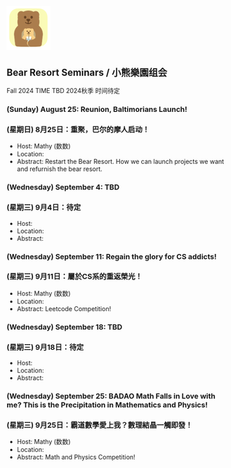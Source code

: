 ## <img src="/logos/default-bear.png" width="100" height="100"><br>
## Bear Resort Seminars / 小熊樂園组会
Fall 2024 TIME TBD
2024秋季 时间待定

### (Sunday) August 25: Reunion, Baltimorians Launch!
### (星期日) 8月25日：重聚，巴尔的摩人启动！
- Host: Mathy (数数)
- Location: 
- Abstract: Restart the Bear Resort. How we can launch projects we want and refurnish the bear resort.

### (Wednesday) September 4: TBD
### (星期三) 9月4日：待定
- Host: 
- Location: 
- Abstract: 

### (Wednesday) September 11: Regain the glory for CS addicts!
### (星期三) 9月11日：屬於CS系的重返榮光！
- Host: Mathy (数数)
- Location: 
- Abstract: Leetcode Competition!

### (Wednesday) September 18: TBD
### (星期三) 9月18日：待定
- Host: 
- Location: 
- Abstract: 

### (Wednesday) September 25: BADAO Math Falls in Love with me? This is the Precipitation in Mathematics and Physics!
### (星期三) 9月25日：霸道數學愛上我？數理結晶一觸即發！
- Host: Mathy (数数)
- Location: 
- Abstract: Math and Physics Competition!
